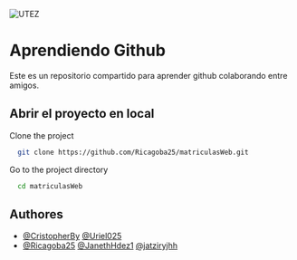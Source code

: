 
![UTEZ](https://upload.wikimedia.org/wikipedia/commons/5/54/Logo-utez.png)


# Aprendiendo Github

Este es un repositorio compartido para aprender github colaborando entre amigos.


## Abrir el proyecto en local

Clone the project

```bash
  git clone https://github.com/Ricagoba25/matriculasWeb.git
```

Go to the project directory

```bash
  cd matriculasWeb
```



## Authores

- [@CristopherBy](https://www.github.com/CristopherBy)
[@Uriel025](https://www.github.com/Uriel025)
- [@Ricagoba25](https://www.github.com/Ricagoba25)
[@JanethHdez1](https://www.github.com/JanethHdez1)
[@jatziryjhh](https://www.github.com/jatziryjhh)



